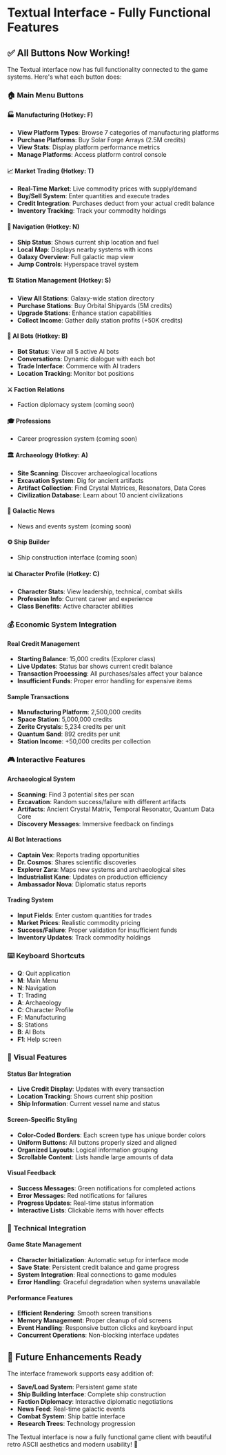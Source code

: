 # Textual Interface - Fully Functional Features

## ✅ **All Buttons Now Working!**

The Textual interface now has full functionality connected to the game systems. Here's what each button does:

### 🏠 **Main Menu Buttons**

#### **🏭 Manufacturing** (Hotkey: F)
- **View Platform Types**: Browse 7 categories of manufacturing platforms
- **Purchase Platforms**: Buy Solar Forge Arrays (2.5M credits)
- **View Stats**: Display platform performance metrics
- **Manage Platforms**: Access platform control console

#### **📈 Market Trading** (Hotkey: T) 
- **Real-Time Market**: Live commodity prices with supply/demand
- **Buy/Sell System**: Enter quantities and execute trades
- **Credit Integration**: Purchases deduct from your actual credit balance
- **Inventory Tracking**: Track your commodity holdings

#### **🚀 Navigation** (Hotkey: N)
- **Ship Status**: Shows current ship location and fuel
- **Local Map**: Displays nearby systems with icons
- **Galaxy Overview**: Full galactic map view
- **Jump Controls**: Hyperspace travel system

#### **🏗️ Station Management** (Hotkey: S)
- **View All Stations**: Galaxy-wide station directory
- **Purchase Stations**: Buy Orbital Shipyards (5M credits) 
- **Upgrade Stations**: Enhance station capabilities
- **Collect Income**: Gather daily station profits (+50K credits)

#### **🤖 AI Bots** (Hotkey: B)
- **Bot Status**: View all 5 active AI bots
- **Conversations**: Dynamic dialogue with each bot
- **Trade Interface**: Commerce with AI traders
- **Location Tracking**: Monitor bot positions

#### **⚔️ Faction Relations** 
- Faction diplomacy system (coming soon)

#### **🎓 Professions**
- Career progression system (coming soon)

#### **🏛️ Archaeology** (Hotkey: A)
- **Site Scanning**: Discover archaeological locations
- **Excavation System**: Dig for ancient artifacts
- **Artifact Collection**: Find Crystal Matrices, Resonators, Data Cores
- **Civilization Database**: Learn about 10 ancient civilizations

#### **📰 Galactic News**
- News and events system (coming soon)

#### **⚙️ Ship Builder**
- Ship construction interface (coming soon)

#### **📊 Character Profile** (Hotkey: C)
- **Character Stats**: View leadership, technical, combat skills
- **Profession Info**: Current career and experience
- **Class Benefits**: Active character abilities

### 💰 **Economic System Integration**

#### **Real Credit Management**
- **Starting Balance**: 15,000 credits (Explorer class)
- **Live Updates**: Status bar shows current credit balance
- **Transaction Processing**: All purchases/sales affect your balance
- **Insufficient Funds**: Proper error handling for expensive items

#### **Sample Transactions**
- **Manufacturing Platform**: 2,500,000 credits
- **Space Station**: 5,000,000 credits  
- **Zerite Crystals**: 5,234 credits per unit
- **Quantum Sand**: 892 credits per unit
- **Station Income**: +50,000 credits per collection

### 🎮 **Interactive Features**

#### **Archaeological System**
- **Scanning**: Find 3 potential sites per scan
- **Excavation**: Random success/failure with different artifacts
- **Artifacts**: Ancient Crystal Matrix, Temporal Resonator, Quantum Data Core
- **Discovery Messages**: Immersive feedback on findings

#### **AI Bot Interactions**
- **Captain Vex**: Reports trading opportunities
- **Dr. Cosmos**: Shares scientific discoveries
- **Explorer Zara**: Maps new systems and archaeological sites
- **Industrialist Kane**: Updates on production efficiency
- **Ambassador Nova**: Diplomatic status reports

#### **Trading System**
- **Input Fields**: Enter custom quantities for trades
- **Market Prices**: Realistic commodity pricing
- **Success/Failure**: Proper validation for insufficient funds
- **Inventory Updates**: Track commodity holdings

### ⌨️ **Keyboard Shortcuts**

- **Q**: Quit application
- **M**: Main Menu  
- **N**: Navigation
- **T**: Trading
- **A**: Archaeology
- **C**: Character Profile
- **F**: Manufacturing
- **S**: Stations  
- **B**: AI Bots
- **F1**: Help screen

### 🎨 **Visual Features**

#### **Status Bar Integration**
- **Live Credit Display**: Updates with every transaction
- **Location Tracking**: Shows current ship position
- **Ship Information**: Current vessel name and status

#### **Screen-Specific Styling**
- **Color-Coded Borders**: Each screen type has unique border colors
- **Uniform Buttons**: All buttons properly sized and aligned
- **Organized Layouts**: Logical information grouping
- **Scrollable Content**: Lists handle large amounts of data

#### **Visual Feedback**
- **Success Messages**: Green notifications for completed actions
- **Error Messages**: Red notifications for failures
- **Progress Updates**: Real-time status information
- **Interactive Lists**: Clickable items with hover effects

### 🔧 **Technical Integration**

#### **Game State Management**
- **Character Initialization**: Automatic setup for interface mode
- **Save State**: Persistent credit balance and game progress
- **System Integration**: Real connections to game modules
- **Error Handling**: Graceful degradation when systems unavailable

#### **Performance Features**
- **Efficient Rendering**: Smooth screen transitions
- **Memory Management**: Proper cleanup of old screens
- **Event Handling**: Responsive button clicks and keyboard input
- **Concurrent Operations**: Non-blocking interface updates

## 🎯 **Future Enhancements Ready**

The interface framework supports easy addition of:
- **Save/Load System**: Persistent game state
- **Ship Building Interface**: Complete ship construction
- **Faction Diplomacy**: Interactive diplomatic negotiations  
- **News Feed**: Real-time galactic events
- **Combat System**: Ship battle interface
- **Research Trees**: Technology progression

The Textual interface is now a fully functional game client with beautiful retro ASCII aesthetics and modern usability! 🚀